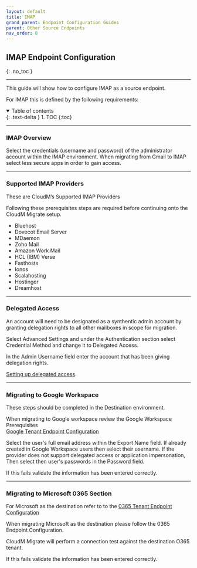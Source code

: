 ```yaml
---
layout: default
title: IMAP
grand_parent: Endpoint Configuration Guides
parent: Other Source Endpoints
nav_order: 8
---
```


## IMAP Endpoint Configuration
{: .no_toc }

---

This guide will show how to configure IMAP as a source endpoint. 

For IMAP this is defined by the following requirements:

<a name="top"></a>
<details open markdown="block">
  <summary>
    Table of contents
  </summary>
  {: .text-delta }
1. TOC
{:toc}
</details>

---

### IMAP Overview

Select the credentials (username and password) of the administrator account within the IMAP environment. 
When migrating from Gmail to IMAP select less secure apps in order to gain access.

---

### Supported IMAP Providers
These are CloudM’s Supported IMAP Providers 

Following these prerequisites steps are required before continuing onto the CloudM Migrate setup.

-	Bluehost
-	Dovecot Email Server
-	MDaemon
-	Zoho Mail
-	Amazon Work Mail
-	HCL (IBM) Verse
-	Fasthosts
-	Ionos
-	Scalahosting
-	Hostinger
-	Dreamhost

---


### Delegated Access 

An account will need to be designated as a synthentic admin account by granting delegation rights to all other mailboxes in scope for migration.

Select Advanced Settings and under the Authentication section select Credential Method and change it to Delegated Access.

In the Admin Username field enter the account that has been giving delegation rights.

<a href="https://support.microsoft.com/en-us/office/allow-someone-else-to-manage-your-mail-and-calendar-41c40c04-3bd1-4d22-963a-28eafec25926.html#">Setting up delegated access</a>.

---

### Migrating to Google Workspace

These steps should be completed in the Destination environment.

When migrating to Google workspace review the Google Workspace Prerequisites  
<a href="https://cloudm-migrate.github.io/documentation/Endpoint-Configuration-Guides/GoogleTenant.html">Google Tenant Endpoint Configuration</a>

Select the user's full email address within the Export Name field. If already created in Google Workspace users then select their username.
If the provider does not support delegated access or application impersonation, Then select then user's passwords in the Password field.

If this fails validate the information has been entered correctly.

---

### Migrating to Microsoft 0365 Section

For Microsoft as the destination refer to to the <a href="https://cloudm-migrate.github.io/documentation/Endpoint-Configuration-Guides/O365Tenant.html">0365 Tenant Endpoint Configuration</a>

When migrating Microsoft as the destination please follow the 0365 Endpoint Configuration.

CloudM Migrate will perform a connection test against the destination O365 tenant.

If this fails validate the information has been entered correctly.



